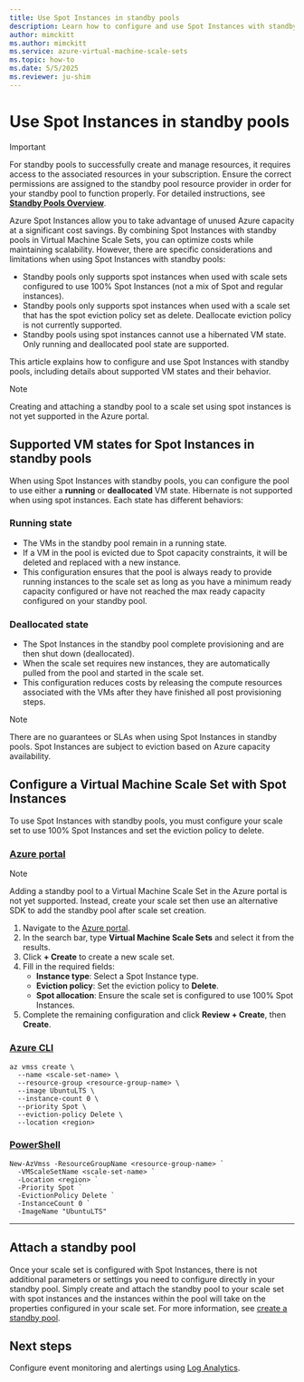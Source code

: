 ```yaml
---
title: Use Spot Instances in standby pools
description: Learn how to configure and use Spot Instances with standby pools in Virtual Machine Scale Sets.
author: mimckitt
ms.author: mimckitt
ms.service: azure-virtual-machine-scale-sets
ms.topic: how-to
ms.date: 5/5/2025
ms.reviewer: ju-shim
---
```


# Use Spot Instances in standby pools

> [!IMPORTANT]
> For standby pools to successfully create and manage resources, it requires access to the associated resources in your subscription. Ensure the correct permissions are assigned to the standby pool resource provider in order for your standby pool to function properly. For detailed instructions, see **[Standby Pools Overview](standby-pools-overview.md)**.

Azure Spot Instances allow you to take advantage of unused Azure capacity at a significant cost savings. By combining Spot Instances with standby pools in Virtual Machine Scale Sets, you can optimize costs while maintaining scalability. However, there are specific considerations and limitations when using Spot Instances with standby pools:

- Standby pools only supports spot instances when used with scale sets configured to use 100% Spot Instances (not a mix of Spot and regular instances).
- Standby pools only supports spot instances when used with a scale set that has the spot eviction policy set as delete. Deallocate eviction policy is not currently supported.
- Standby pools using spot instances cannot use a hibernated VM state. Only running and deallocated pool state are supported.

This article explains how to configure and use Spot Instances with standby pools, including details about supported VM states and their behavior.

> [!NOTE]
> Creating and attaching a standby pool to a scale set using spot instances is not yet supported in the Azure portal. 

## Supported VM states for Spot Instances in standby pools

When using Spot Instances with standby pools, you can configure the pool to use either a **running** or **deallocated** VM state. Hibernate is not supported when using spot instances. Each state has different behaviors:

### Running state
- The VMs in the standby pool remain in a running state.
- If a VM in the pool is evicted due to Spot capacity constraints, it will be deleted and replaced with a new instance.
- This configuration ensures that the pool is always ready to provide running instances to the scale set as long as you have a minimum ready capacity configured or have not reached the max ready capacity configured on your standby pool. 

### Deallocated state
- The Spot Instances in the standby pool complete provisioning and are then shut down (deallocated).
- When the scale set requires new instances, they are automatically pulled from the pool and started in the scale set.
- This configuration reduces costs by releasing the compute resources associated with the VMs after they have finished all post provisioning steps. 

> [!NOTE]
> There are no guarantees or SLAs when using Spot Instances in standby pools. Spot Instances are subject to eviction based on Azure capacity availability.

## Configure a Virtual Machine Scale Set with Spot Instances

To use Spot Instances with standby pools, you must configure your scale set to use 100% Spot Instances and set the eviction policy to delete. 

### [Azure portal](#tab/portal)

> [!NOTE]
> Adding a standby pool to a Virtual Machine Scale Set in the Azure portal is not yet supported. Instead, create your scale set then use an alternative SDK to add the standby pool after scale set creation. 

1. Navigate to the [Azure portal](https://portal.azure.com/).
2. In the search bar, type **Virtual Machine Scale Sets** and select it from the results.
3. Click **+ Create** to create a new scale set.
4. Fill in the required fields:
   - **Instance type**: Select a Spot Instance type.
   - **Eviction policy**: Set the eviction policy to **Delete**.
   - **Spot allocation**: Ensure the scale set is configured to use 100% Spot Instances.
5. Complete the remaining configuration and click **Review + Create**, then **Create**.

### [Azure CLI](#tab/azurecli)
```azurecli
az vmss create \
  --name <scale-set-name> \
  --resource-group <resource-group-name> \
  --image UbuntuLTS \
  --instance-count 0 \
  --priority Spot \
  --eviction-policy Delete \
  --location <region>
```

### [PowerShell](#tab/powershell)
```azurepowershell
New-AzVmss -ResourceGroupName <resource-group-name> `
  -VMScaleSetName <scale-set-name> `
  -Location <region> `
  -Priority Spot `
  -EvictionPolicy Delete `
  -InstanceCount 0 `
  -ImageName "UbuntuLTS"
```

---

## Attach a standby pool

Once your scale set is configured with Spot Instances, there is not additional parameters or settings you need to configure directly in your standby pool. Simply create and attach the standby pool to your scale set with spot instances and the instances within the pool will take on the properties configured in your scale set. For more information, see [create a standby pool](standby-pools-create.md).

## Next steps

Configure event monitoring and alertings using [Log Analytics](standby-pools-monitor-pool-events.md).